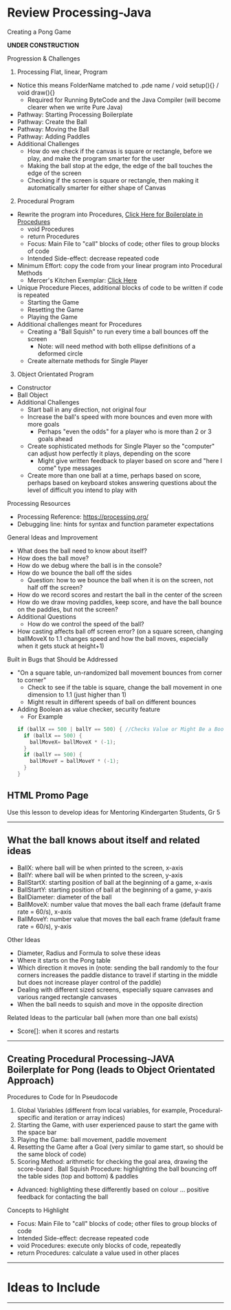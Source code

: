 # Review Processing-Java
Creating a Pong Game

**UNDER CONSTRUCTION**

Progression & Challenges
1. Processing Flat, linear, Program
  - Notice this means FolderName matched to .pde name / void setup(){} / void draw(){}
    - Required for Running ByteCode and the Java Compiler (will become clearer when we write Pure Java)
  - Pathway: Starting Processing Boilerplate
  - Pathway: Create the Ball
  - Pathway: Moving the Ball
  - Pathway: Adding Paddles
  - Additional Challenges
    - How do we check if the canvas is square or rectangle, before we play, and make the program smarter for the user
    - Making the ball stop at the edge, the edge of the ball touches the edge of the screen
    - Checking if the screen is square or rectangle, then making it automatically smarter for either shape of Canvas
2. Procedural Program
  - Rewrite the program into Procedures, <a href="https://github.com/MercersKitchen/CS30/tree/master/Reviewing%20Processing-Java#creating-procedural-processing-java-boilerplate-for-pong-leads-to-object-orientated-approach">Click Here for Boilerplate in Procedures</a>
    - void Procedures
    - return Procedures
    - Focus: Main File to "call" blocks of code; other files to group blocks of code
    - Intended Side-effect: decrease repeated code
  - Minimum Effort: copy the code from your linear program into Procedural Methods
    - Mercer's Kitchen Exemplar: <a href="">Click Here</a>
  - Unique Procedure Pieces, additional blocks of code to be written if code is repeated
    - Starting the Game
    - Resetting the Game
    - Playing the Game
  - Additional challenges meant for Procedures
    - Creating a "Ball Squish" to run every time a ball bounces off the screen
      - Note: will need method with both ellipse definitions of a deformed circle
    - Create alternate methods for Single Player
3. Object Orientated Program
  - Constructor
  - Ball Object
  - Additional Challenges
    - Start ball in any direction, not original four
    - Increase the ball's speed with more bounces and even more with more goals
      - Perhaps "even the odds" for a player who is more than 2 or 3 goals ahead
    - Create sophisticated methods for Single Player so the "computer" can adjust how perfectly it plays, depending on the score
      - Might give written feedback to player based on score and "here I come" type messages
    - Create more than one ball at a time, perhaps based on score, perhaps based on keyboard stokes answering questions about the level of difficult you intend to play with

Processing Resources
- Processing Reference: https://processing.org/
- Debugging line: hints for syntax and function parameter expectations

General Ideas and Improvement
- What does the ball need to know about itself?
- How does the ball move?
- How do we debug where the ball is in the console?
- How do we bounce the ball off the sides
  - Question: how to we bounce the ball when it is on the screen, not half off the screen?
- How do we record scores and restart the ball in the center of the screen
- How do we draw moving paddles, keep score, and have the ball bounce on the paddles, but not the screen?
- Additional Questions
  - How do we control the speed of the ball?
- How casting affects ball off screen error? (on a square screen, changing ballMoveX to 1.1 changes speed and how the ball moves, especially when it gets stuck at height+1)

Built in Bugs that Should be Addressed
- "On a square table, un-randomized ball movement bounces from corner to corner"
  - Check to see if the table is square, change the ball movement in one dimension to 1.1 (just higher than 1)
  - Might result in different speeds of ball on different bounces
- Adding Boolean as value checker, security feature
  - For Example
  ```Java
  if (ballX == 500 | ballY == 500) { //Checks Value or Might Be a Boolean after value checked
    if (ballX == 500) {
      ballMoveX= ballMoveX * (-1);
    }
    if (ballY == 500) {
      ballMoveY = ballMoveY * (-1);
    }
  }
  ```

## HTML Promo Page
Use this lesson to develop ideas for Mentoring Kindergarten Students, Gr 5

---

## What the ball knows about itself and related ideas

- BallX: where ball will be when printed to the screen, x-axis
- BallY: where ball will be when printed to the screen, y-axis
- BallStartX: starting position of ball at the beginning of a game, x-axis
- BallStartY: starting position of ball at the beginning of a game, y-axis
- BallDiameter: diameter of the ball
- BallMoveX: number value that moves the ball each frame (default frame rate = 60/s), x-axis
- BallMoveY: number value that moves the ball each frame (default frame rate = 60/s), y-axis


Other Ideas
- Diameter, Radius and Formula to solve these ideas
- Where it starts on the Pong table
- Which direction it moves in (note: sending the ball randomly to the four corners increases the paddle distance to travel if starting in the middle but does not increase player control of the paddle)
- Dealing with different sized screens, especially square canvases and various ranged rectangle canvases
- When the ball needs to squish and move in the opposite direction

Related Ideas to the particular ball (when more than one ball exists)
- Score[]: when it scores and restarts

---

## Creating Procedural Processing-JAVA Boilerplate for Pong (leads to Object Orientated Approach)

Procedures to Code for In Pseudocode
1. Global Variables (different from local variables, for example, Procedural-specific and iteration or array indices)
2. Starting the Game, with user experienced pause to start the game with the space bar
3. Playing the Game: ball movement, paddle movement
4. Resetting the Game after a Goal (very similar to game start, so should be the same block of code)
5. Scoring Method: arithmetic for checking the goal area, drawing the score-board
. Ball Squish Procedure: highlighting the ball bouncing off the table sides (top and bottom) & paddles
  - Advanced: highlighting these differently based on colour ... positive feedback for contacting the ball

Concepts to Highlight
- Focus: Main File to "call" blocks of code; other files to group blocks of code
- Intended Side-effect: decrease repeated code
- void Procedures: execute only blocks of code, repeatedly
- return Procedures: calculate a value used in other places

---

# Ideas to Include


---
